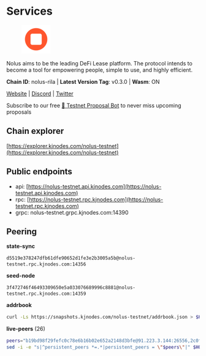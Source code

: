 # Services

<figure><img src="https://raw.githubusercontent.com/kj89/cosmos-images/main/logos/nolus.png" alt=""><figcaption></figcaption></figure>

Nolus aims to be the leading DeFi Lease platform. The protocol  intends to become a tool for empowering people, simple to use, and highly efficient.

**Chain ID**: nolus-rila | **Latest Version Tag**: v0.3.0 | **Wasm**: ON

[Website](https://www.nolus.io) | [Discord](https://discord.gg/nolus-protocol) | [Twitter](https://twitter.com/NolusProtocol)



Subscribe to our free [🤖 Testnet Proposal Bot](https://t.me/kjnodes_testnet_proposal_bot) to never miss upcoming proposals


## Chain explorer
[https://explorer.kjnodes.com/nolus-testnet](https://explorer.kjnodes.com/nolus-testnet)

## Public endpoints

* api: [https://nolus-testnet.api.kjnodes.com](https://nolus-testnet.api.kjnodes.com)
* rpc: [https://nolus-testnet.rpc.kjnodes.com](https://nolus-testnet.rpc.kjnodes.com)
* grpc: nolus-testnet.grpc.kjnodes.com:14390

## Peering

**state-sync**

```text
d5519e378247dfb61dfe90652d1fe3e2b3005a5b@nolus-testnet.rpc.kjnodes.com:14356
```

**seed-node**

```text
3f472746f46493309650e5a033076689996c8881@nolus-testnet.rpc.kjnodes.com:14359
```

**addrbook**
```bash
curl -Ls https://snapshots.kjnodes.com/nolus-testnet/addrbook.json > $HOME/.nolus/config/addrbook.json
```

**live-peers** (26)
```bash
peers="b19bd98f29fefc0c78e6b16b02e652a2148d3bfe@91.223.3.144:26556,2c0ff6e5f30189559ad336a1eb17ae48fcacc8ee@95.216.14.58:61456,dba152eadb37e427969c2bd8b6a31e930879f571@152.70.188.61:26656,8b0b427b4567a7a66f05fab1146ee97b52ad7958@93.189.30.119:26656,fcb82df30d2056c3af024fb389e173d683fe8229@65.108.105.48:19756,e6b3d520d342782129689d5f9aee6c8f12933a61@51.89.7.235:26649,5c2a752c9b1952dbed075c56c600c3a79b58c395@195.3.220.135:27016,1d560eb80e578546285871dc31a8e58828635c0e@65.109.65.163:20756,d71f6a702561b08023810464a96668045dbabd9e@95.214.55.25:26656,55efbf3711e104ada09b4dadba5890ea2a96d4b7@65.109.116.204:20756,2fc6d24d1d77c34427ce7cbb24de5ee4d4debe7c@161.97.108.208:26656,48283100d4cf8068dc16ef1b10aacf092303ec2f@65.109.85.170:47656,03ec7af23216082eeccc690b7bdcbe497bf2dcf8@136.243.88.91:9000,0760923eff6e1e890a55e3c3d6b1330d60c2f870@185.246.86.152:26656,acd39ab5b00e5611df296b2e6fb4f6a44a32513f@23.88.5.169:21656,65cc76edf50ee3cf7a93539f39067d1ed6be1e6d@65.108.224.156:26656,ee7579d3dadb725ce0ed1e453fd72c2fcbb7b9af@142.132.208.26:26356,79eea22837193c2b8e4d9ad1c633486f30faaa1c@144.76.27.79:56656,646d17dc6126bfe79eaeb2b95964323f198c9d3c@65.109.53.60:28656,052dfbd088acc98fef7c42efc04a4ef6e8999ee3@65.109.117.165:43656,73290354a81324fca070cef5158b272925f102a2@65.109.92.235:11006,89aaf76a23b16bd57a1982e7b304fd998a49942a@65.109.85.226:9000,46e87e63ebfb628613a7c33ff69946ebd45fa510@176.99.142.180:36656,56cee116ac477689df3b4d86cea5e49cfb450dda@54.246.232.38:26656,d5519e378247dfb61dfe90652d1fe3e2b3005a5b@65.109.68.190:43656,236a2626ad46bb671b200883b6105350310372ef@135.181.81.65:37656"
sed -i -e "s|^persistent_peers *=.*|persistent_peers = \"$peers\"|" $HOME/.nolus/config/config.toml
```
